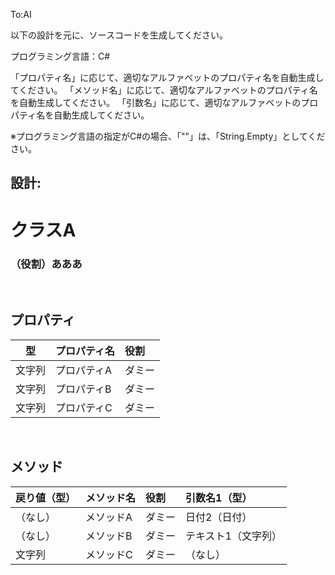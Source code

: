 To:AI

以下の設計を元に、ソースコードを生成してください。

プログラミング言語：C#

「プロパティ名」に応じて、適切なアルファベットのプロパティ名を自動生成してください。
「メソッド名」に応じて、適切なアルファベットのプロパティ名を自動生成してください。
「引数名」に応じて、適切なアルファベットのプロパティ名を自動生成してください。

※プログラミング言語の指定がC#の場合、「""」は、「String.Empty」としてください。

設計:
---

# クラスA

### （役割）あああ

<br />

## プロパティ

|型|プロパティ名|役割|
|:---:|:---|:----|
|文字列|プロパティA|ダミー|
|文字列|プロパティB|ダミー|
|文字列|プロパティC|ダミー|

<br />

## メソッド

|戻り値（型）|メソッド名|役割|引数名1（型）|
|:---|:---|:---|:----|
|（なし）|メソッドA|ダミー|日付2（日付）|
|（なし）|メソッドB|ダミー|テキスト1（文字列）|
|文字列|メソッドC|ダミー|（なし）|





